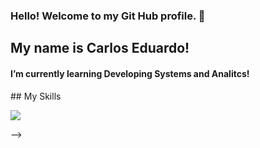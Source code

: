 ### Hello! Welcome to my Git Hub profile. 👋
## My name is Carlos Eduardo!

<h4>I’m currently learning Developing Systems and Analitcs!</h4> 
## My Skills

<p align="left">
  <a href="https://skillicons.dev">
    <img src="https://skillicons.dev/icons?i=html,css,bootstrap,js,cpp" />
  </a>
</p>
-->
